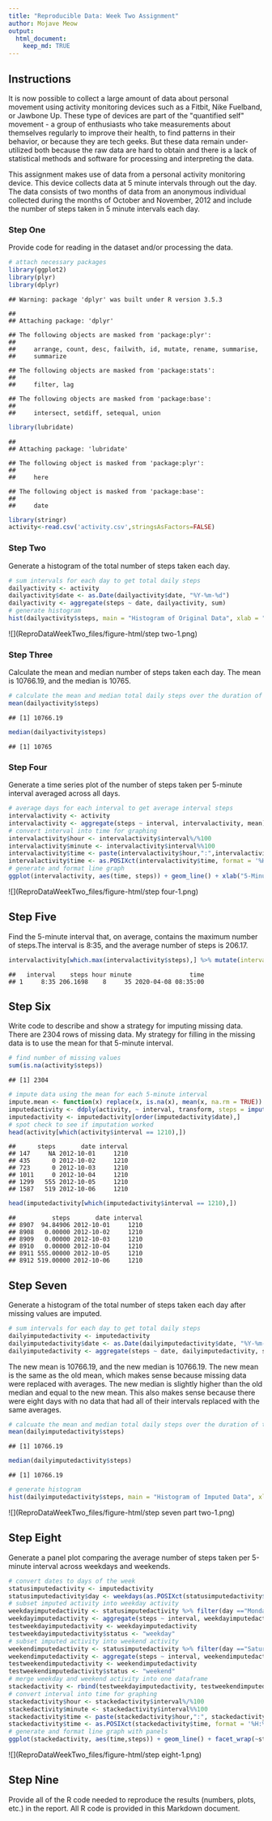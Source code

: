 ```yaml
---
title: "Reproducible Data: Week Two Assignment"
author: Mojave Meow
output:
  html_document:
    keep_md: TRUE
---
```




## Instructions

It is now possible to collect a large amount of data about personal movement using activity monitoring devices such as a Fitbit, Nike Fuelband, or Jawbone Up. These type of devices are part of the "quantified self" movement - a group of enthusiasts who take measurements about themselves regularly to improve their health, to find patterns in their behavior, or because they are tech geeks. But these data remain under-utilized both because the raw data are hard to obtain and there is a lack of statistical methods and software for processing and interpreting the data.

This assignment makes use of data from a personal activity monitoring device. This device collects data at 5 minute intervals through out the day. The data consists of two months of data from an anonymous individual collected during the months of October and November, 2012 and include the number of steps taken in 5 minute intervals each day.

### Step One

Provide code for reading in the dataset and/or processing the data.


```r
# attach necessary packages
library(ggplot2)
library(plyr)
library(dplyr)
```

```
## Warning: package 'dplyr' was built under R version 3.5.3
```

```
## 
## Attaching package: 'dplyr'
```

```
## The following objects are masked from 'package:plyr':
## 
##     arrange, count, desc, failwith, id, mutate, rename, summarise,
##     summarize
```

```
## The following objects are masked from 'package:stats':
## 
##     filter, lag
```

```
## The following objects are masked from 'package:base':
## 
##     intersect, setdiff, setequal, union
```

```r
library(lubridate)
```

```
## 
## Attaching package: 'lubridate'
```

```
## The following object is masked from 'package:plyr':
## 
##     here
```

```
## The following object is masked from 'package:base':
## 
##     date
```

```r
library(stringr)
activity<-read.csv('activity.csv',stringsAsFactors=FALSE)
```

### Step Two

Generate a histogram of the total number of steps taken each day.


```r
# sum intervals for each day to get total daily steps
dailyactivity <- activity
dailyactivity$date <- as.Date(dailyactivity$date, "%Y-%m-%d")
dailyactivity <- aggregate(steps ~ date, dailyactivity, sum)
# generate histogram
hist(dailyactivity$steps, main = "Histogram of Original Data", xlab = "Steps Taken Per Day", col = "lightblue", ylim=c(0,40), labels=TRUE)
```

![](ReproDataWeekTwo_files/figure-html/step two-1.png)<!-- -->

### Step Three

Calculate the mean and median number of steps taken each day. The mean is 10766.19, and the median is 10765.


```r
# calculate the mean and median total daily steps over the duration of the study
mean(dailyactivity$steps)
```

```
## [1] 10766.19
```

```r
median(dailyactivity$steps)
```

```
## [1] 10765
```

### Step Four

Generate a time series plot of the number of steps taken per 5-minute interval averaged across all days.


```r
# average days for each interval to get average interval steps
intervalactivity <- activity
intervalactivity <- aggregate(steps ~ interval, intervalactivity, mean)
# convert interval into time for graphing
intervalactivity$hour <- intervalactivity$interval%/%100
intervalactivity$minute <- intervalactivity$interval%%100
intervalactivity$time <- paste(intervalactivity$hour,":",intervalactivity$minute,":00",sep="")
intervalactivity$time <- as.POSIXct(intervalactivity$time, format = '%H:%M', tz = 'GMT')
# generate and format line graph
ggplot(intervalactivity, aes(time, steps)) + geom_line() + xlab("5-Minute Interval") + ylab("Average Steps Per 5-min Interval") + scale_x_datetime(date_labels = "%H:%M", date_breaks = "2 hour") + ggtitle("Average number of steps taken throughout the day")
```

![](ReproDataWeekTwo_files/figure-html/step four-1.png)<!-- -->

## Step Five

Find the 5-minute interval that, on average, contains the maximum number of steps.The interval is 8:35, and the average number of steps is 206.17.


```r
intervalactivity[which.max(intervalactivity$steps),] %>% mutate(interval = str_replace(interval, "(?=\\d{2}$)", ":"))
```

```
##   interval    steps hour minute                time
## 1     8:35 206.1698    8     35 2020-04-08 08:35:00
```

## Step Six

Write code to describe and show a strategy for imputing missing data. There are 2304 rows of missing data. My strategy for filling in the missing data is to use the mean for that 5-minute interval.


```r
# find number of missing values
sum(is.na(activity$steps))
```

```
## [1] 2304
```

```r
# impute data using the mean for each 5-minute interval
impute.mean <- function(x) replace(x, is.na(x), mean(x, na.rm = TRUE))
imputedactivity <- ddply(activity, ~ interval, transform, steps = impute.mean(steps))
imputedactivity <- imputedactivity[order(imputedactivity$date),]
# spot check to see if imputation worked
head(activity[which(activity$interval == 1210),])
```

```
##      steps       date interval
## 147     NA 2012-10-01     1210
## 435      0 2012-10-02     1210
## 723      0 2012-10-03     1210
## 1011     0 2012-10-04     1210
## 1299   555 2012-10-05     1210
## 1587   519 2012-10-06     1210
```

```r
head(imputedactivity[which(imputedactivity$interval == 1210),])
```

```
##          steps       date interval
## 8907  94.84906 2012-10-01     1210
## 8908   0.00000 2012-10-02     1210
## 8909   0.00000 2012-10-03     1210
## 8910   0.00000 2012-10-04     1210
## 8911 555.00000 2012-10-05     1210
## 8912 519.00000 2012-10-06     1210
```

## Step Seven

Generate a histogram of the total number of steps taken each day after missing values are imputed.


```r
# sum intervals for each day to get total daily steps
dailyimputedactivity <- imputedactivity
dailyimputedactivity$date <- as.Date(dailyimputedactivity$date, "%Y-%m-%d")
dailyimputedactivity <- aggregate(steps ~ date, dailyimputedactivity, sum)
```

The new mean is 10766.19, and the new median is 10766.19. The new mean is the same as the old mean, which makes sense because missing data were replaced with averages. The new median is slightly higher than the old median and equal to the new mean. This also makes sense because there were eight days with no data that had all of their intervals replaced with the same averages.


```r
# calcuate the mean and median total daily steps over the duration of the study
mean(dailyimputedactivity$steps)
```

```
## [1] 10766.19
```

```r
median(dailyimputedactivity$steps)
```

```
## [1] 10766.19
```

```r
# generate histogram
hist(dailyimputedactivity$steps, main = "Histogram of Imputed Data", xlab = "Steps Taken Per Day", col = "lightblue", ylim=c(0,40), labels=TRUE)
```

![](ReproDataWeekTwo_files/figure-html/step seven part two-1.png)<!-- -->

## Step Eight

Generate a panel plot comparing the average number of steps taken per 5-minute interval across weekdays and weekends.


```r
# convert dates to days of the week
statusimputedactivity <- imputedactivity
statusimputedactivity$day <- weekdays(as.POSIXct(statusimputedactivity$date))
# subset imputed activity into weekday activity
weekdayimputedactivity <- statusimputedactivity %>% filter(day =="Monday" | day == "Tuesday" | day == "Wednesday" | day == "Thursday" | day == "Friday")
weekdayimputedactivity <- aggregate(steps ~ interval, weekdayimputedactivity, mean)
testweekdayimputedactivity <- weekdayimputedactivity
testweekdayimputedactivity$status <- "weekday"
# subset imputed activity into weekend activity
weekendimputedactivity <- statusimputedactivity %>% filter(day =="Saturday" | day == "Sunday")
weekendimputedactivity <- aggregate(steps ~ interval, weekendimputedactivity, mean)
testweekendimputedactivity <- weekendimputedactivity
testweekendimputedactivity$status <- "weekend"
# merge weekday and weekend activity into one dataframe
stackedactivity <- rbind(testweekdayimputedactivity, testweekendimputedactivity)
# convert interval into time for graphing
stackedactivity$hour <- stackedactivity$interval%/%100
stackedactivity$minute <- stackedactivity$interval%%100
stackedactivity$time <- paste(stackedactivity$hour,":", stackedactivity$minute,":00",sep="")
stackedactivity$time <- as.POSIXct(stackedactivity$time, format = '%H:%M', tz = 'GMT')
# generate and format line graph with panels
ggplot(stackedactivity, aes(time,steps)) + geom_line() + facet_wrap(~status, ncol=1) + xlab("5-Minute Interval") + ylab("Average Steps Per 5-min Interval") + scale_x_datetime(date_labels = "%H:%M", date_breaks = "2 hour") + ggtitle("Average number of steps taken on weekdays and weekends")
```

![](ReproDataWeekTwo_files/figure-html/step eight-1.png)<!-- -->

## Step Nine

Provide all of the R code needed to reproduce the results (numbers, plots, etc.) in the report. All R code is provided in this Markdown document.

